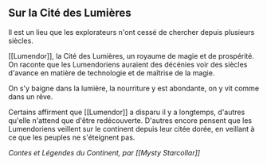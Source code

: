 ## __Sur la Cité des Lumières__

Il est un lieu que les explorateurs n'ont cessé de chercher depuis plusieurs siècles.

[[Lumendor]], la Cité des Lumières, un royaume de magie et de prospérité. On raconte que les Lumendoriens auraient des décénies voir des siècles d'avance en matière de technologie et de maîtrise de la magie.

On s'y baigne dans la lumière, la nourriture y est abondante, on y vit comme dans un rêve.

Certains affirment que [[Lumendor]] a disparu il y a longtemps, d'autres qu'elle n'attend que d'être redécouverte. D'autres encore pensent que les Lumendoriens veillent sur le continent depuis leur citée dorée, en veillant à ce que les peuples ne s'éteignent pas.

*Contes et Légendes du Continent, par [[Mysty Starcollar]]*
